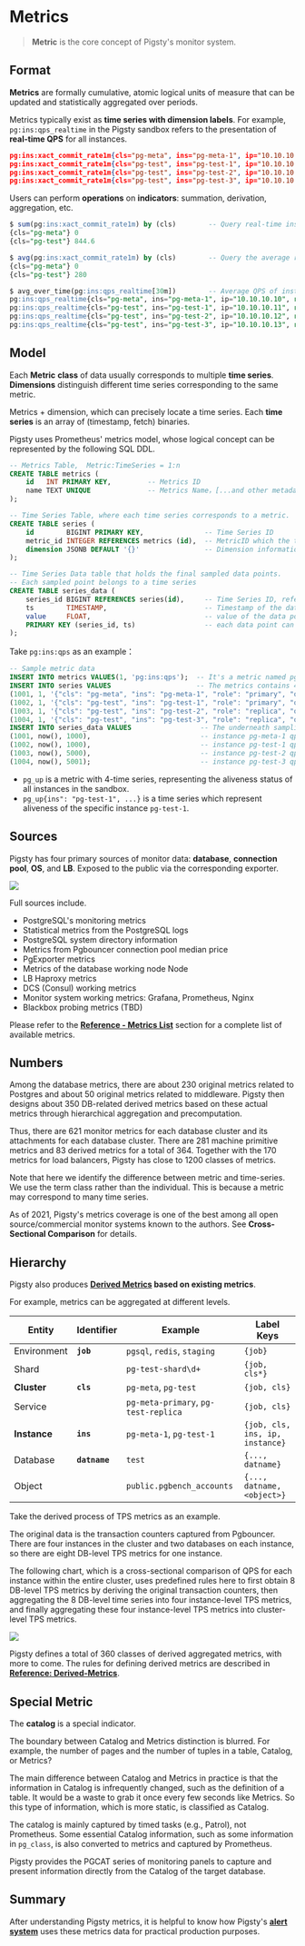 # Metrics

>  **Metric** is the core concept of Pigsty's monitor system.



## Format

**Metrics** are formally cumulative, atomic logical units of measure that can be updated and statistically aggregated over periods.

Metrics typically exist as **time series with dimension labels**. For example, `pg:ins:qps_realtime` in the Pigsty sandbox refers to the presentation of **real-time QPS** for all instances.

```json
pg:ins:xact_commit_rate1m{cls="pg-meta", ins="pg-meta-1", ip="10.10.10.10", role="primary"} 0
pg:ins:xact_commit_rate1m{cls="pg-test", ins="pg-test-1", ip="10.10.10.11", role="primary"} 327.6
pg:ins:xact_commit_rate1m{cls="pg-test", ins="pg-test-2", ip="10.10.10.12", role="replica"} 517.0
pg:ins:xact_commit_rate1m{cls="pg-test", ins="pg-test-3", ip="10.10.10.13", role="replica"} 0
```


Users can perform **operations** on **indicators**: summation, derivation, aggregation, etc. 

```sql
$ sum(pg:ins:xact_commit_rate1m) by (cls)        -- Query real-time instance QPS aggregated by cluster
{cls="pg-meta"} 0
{cls="pg-test"} 844.6

$ avg(pg:ins:xact_commit_rate1m) by (cls)        -- Query the average real-time instance QPS of all instances in each cluster
{cls="pg-meta"} 0
{cls="pg-test"} 280

$ avg_over_time(pg:ins:qps_realtime[30m])        -- Average QPS of instances in the last 30 minutes
pg:ins:qps_realtime{cls="pg-meta", ins="pg-meta-1", ip="10.10.10.10", role="primary"} 0
pg:ins:qps_realtime{cls="pg-test", ins="pg-test-1", ip="10.10.10.11", role="primary"} 130
pg:ins:qps_realtime{cls="pg-test", ins="pg-test-2", ip="10.10.10.12", role="replica"} 100
pg:ins:qps_realtime{cls="pg-test", ins="pg-test-3", ip="10.10.10.13", role="replica"} 0
```



## Model

Each **Metric** **class** of data usually corresponds to multiple **time series**. **Dimensions** distinguish different time series corresponding to the same metric.

Metrics + dimension, which can precisely locate a time series. Each **time series** is an array of (timestamp, fetch) binaries.

Pigsty uses Prometheus' metrics model, whose logical concept can be represented by the following SQL DDL.


```sql
-- Metrics Table,  Metric:TimeSeries = 1:n
CREATE TABLE metrics (
    id   INT PRIMARY KEY,         -- Metrics ID
    name TEXT UNIQUE              -- Metrics Name，[...and other metadata such as type]
);

-- Time Series Table, where each time series corresponds to a metric.
CREATE TABLE series (
    id        BIGINT PRIMARY KEY,               -- Time Series ID 
    metric_id INTEGER REFERENCES metrics (id),  -- MetricID which the time series belonged, refer metrics(id)
    dimension JSONB DEFAULT '{}'                -- Dimension information in the form of k-v pair
);

-- Time Series Data table that holds the final sampled data points. 
-- Each sampled point belongs to a time series 
CREATE TABLE series_data (
    series_id BIGINT REFERENCES series(id),     -- Time Series ID, refer series(id)
    ts        TIMESTAMP,                        -- Timestamp of the data point
    value     FLOAT,                            -- value of the data point
    PRIMARY KEY (series_id, ts)                 -- each data point can be identified by time series id and timestamp
);
```

Take `pg:ins:qps` as an example：

```sql
-- Sample metric data
INSERT INTO metrics VALUES(1, 'pg:ins:qps');  -- It's a metric named pg:ins:qps, type GAUGE
INSERT INTO series VALUES                     -- The metrics contains 4 time-series, distinguished by dimension labels
(1001, 1, '{"cls": "pg-meta", "ins": "pg-meta-1", "role": "primary", "other": "..."}'),
(1002, 1, '{"cls": "pg-test", "ins": "pg-test-1", "role": "primary", "other": "..."}'),
(1003, 1, '{"cls": "pg-test", "ins": "pg-test-2", "role": "replica", "other": "..."}'),
(1004, 1, '{"cls": "pg-test", "ins": "pg-test-3", "role": "replica", "other": "..."}');
INSERT INTO series_data VALUES                 -- The underneath sampling data point
(1001, now(), 1000),                           -- instance pg-meta-1 qps 1000 at this moment
(1002, now(), 1000),                           -- instance pg-test-1 qps 1000 at this moment
(1003, now(), 5000),                           -- instance pg-test-2 qps 5000 at this moment
(1004, now(), 5001);                           -- instance pg-test-3 qps 5000 at this moment
```

* `pg_up` is a metric with 4-time series, representing the aliveness status of all instances in the sandbox.
* `pg_up{ins": "pg-test-1", ...}` is a time series which represent aliveness of the specific instance `pg-test-1`.





## Sources

Pigsty has four primary sources of monitor data: **database**, **connection pool**, **OS**, and **LB**. Exposed to the public via the corresponding exporter.

![](![](/_media/metrics_source.png))


Full sources include.

* PostgreSQL's monitoring metrics
* Statistical metrics from the PostgreSQL logs
* PostgreSQL system directory information
* Metrics from Pgbouncer connection pool median price
* PgExporter metrics
* Metrics of the database working node Node
* LB Haproxy metrics
* DCS (Consul) working metrics
* Monitor system working metrics: Grafana, Prometheus, Nginx
* Blackbox probing metrics (TBD)

Please refer to the [**Reference - Metrics List**](#merics) section for a complete list of available metrics.



## Numbers

Among the database metrics, there are about 230 original metrics related to Postgres and about 50 original metrics related to middleware. Pigsty then designs about 350 DB-related derived metrics based on these actual metrics through hierarchical aggregation and precomputation.

Thus, there are 621 monitor metrics for each database cluster and its attachments for each database cluster. There are 281 machine primitive metrics and 83 derived metrics for a total of 364. Together with the 170 metrics for load balancers, Pigsty has close to 1200 classes of metrics.

Note that here we identify the difference between metric and time-series.
We use the term class rather than the individual. This is because a metric may correspond to many time series.

As of 2021, Pigsty's metrics coverage is one of the best among all open source/commercial monitor systems known to the authors. See **Cross-Sectional Comparison** for details.



## Hierarchy

Pigsty also produces **[Derived Metrics](#special-metric) based on existing metrics**.

For example, metrics can be aggregated at different levels.

| Entity       | Identifier    | Example                              | Label Keys                      |
| ------------ | ------------- | ------------------------------------ | ------------------------------- |
| Environment  | **`job`**     | `pgsql`, `redis`, `staging`          | `{job}`                         |
| Shard        |               | `pg-test-shard\d+`                   | `{job, cls*}`                   |
| **Cluster**  | **`cls`**     | `pg-meta`, `pg-test`                 | `{job, cls}`                    |
| Service      |               | `pg-meta-primary`, `pg-test-replica` | `{job, cls}`                    |
| **Instance** | **`ins`**     | `pg-meta-1`, `pg-test-1`             | `{job, cls, ins, ip, instance}` |
| Database     | **`datname`** | `test`                               | `{..., datname}`                |
| Object       |               | `public.pgbench_accounts`            | `{..., datname, <object>}`      |

Take the derived process of TPS metrics as an example.

The original data is the transaction counters captured from Pgbouncer. There are four instances in the cluster and two databases on each instance, so there are eight DB-level TPS metrics for one instance.

The following chart, which is a cross-sectional comparison of QPS for each instance within the entire cluster, uses predefined rules here to first obtain 8 DB-level TPS metrics by deriving the original transaction counters, then aggregating the 8 DB-level time series into four instance-level TPS metrics, and finally aggregating these four instance-level TPS metrics into cluster-level TPS metrics.

![](m-metric.assets/LABELS.svg)


Pigsty defines a total of 360 classes of derived aggregated metrics, with more to come. The rules for defining derived metrics are described in  [**Reference: Derived-Metrics**](#special-meric).



## Special Metric

The **catalog** is a special indicator.

The boundary between Catalog and Metrics distinction is blurred. For example, the number of pages and the number of tuples in a table, Catalog, or Metrics?

The main difference between Catalog and Metrics in practice is that the information in Catalog is infrequently changed, such as the definition of a table. It would be a waste to grab it once every few seconds like Metrics. So this type of information, which is more static, is classified as Catalog.

The catalog is mainly captured by timed tasks (e.g., Patrol), not Prometheus. Some essential Catalog information, such as some information in `pg_class`, is also converted to metrics and captured by Prometheus.

Pigsty provides the PGCAT series of monitoring panels to capture and present information directly from the Catalog of the target database.





## Summary

After understanding Pigsty metrics, it is helpful to know how Pigsty's [**alert system**](r-alert.md) uses these metrics data for practical production purposes.

